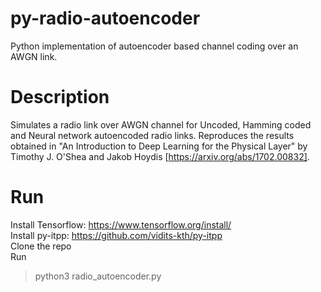 # py-radio-autoencoder
Python implementation of autoencoder based channel coding over an AWGN link.

# Description
Simulates a radio link over AWGN channel for Uncoded, Hamming coded and Neural network autoencoded radio links. Reproduces the results obtained in "An Introduction to Deep Learning for the Physical Layer" by Timothy J. O'Shea and Jakob Hoydis [https://arxiv.org/abs/1702.00832].

# Run
Install Tensorflow: https://www.tensorflow.org/install/  
Install py-itpp: https://github.com/vidits-kth/py-itpp  
Clone the repo  
Run  
> python3 radio_autoencoder.py  
